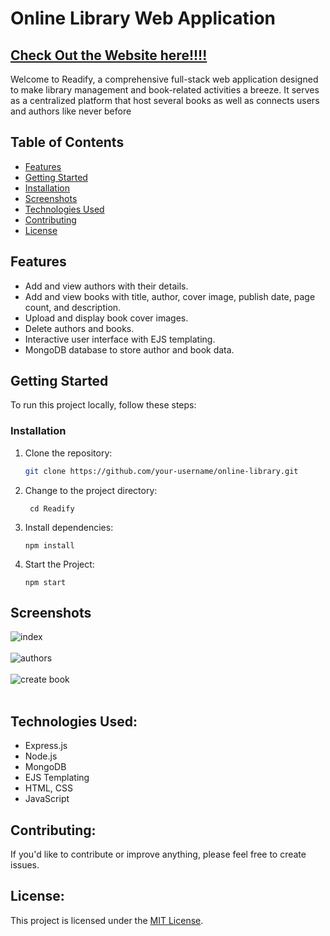 # Online Library Web Application

## [Check Out the Website here!!!!](https://readify-dstf.onrender.com/)

Welcome to Readify, a comprehensive full-stack web application designed to make library management and book-related activities a breeze. It serves as a centralized platform that host several books as well as connects users and authors like never before

## Table of Contents

- [Features](#features)
- [Getting Started](#getting-started)
- [Installation](#installation)
- [Screenshots](#screenshots)
- [Technologies Used](#technologies)
- [Contributing](#contributing)
- [License](#license)

## Features

- Add and view authors with their details.
- Add and view books with title, author, cover image, publish date, page count, and description.
- Upload and display book cover images.
- Delete authors and books.
- Interactive user interface with EJS templating.
- MongoDB database to store author and book data.

## Getting Started

To run this project locally, follow these steps:

### Installation

1. Clone the repository:

   ```sh
   git clone https://github.com/your-username/online-library.git
   ```

2. Change to the project directory:

   ```
    cd Readify
   ```

3. Install dependencies:
   ```
   npm install
   ```

4. Start the Project:
   ```
   npm start
   ```

## Screenshots

 ![index](https://github.com/Raghav2305/Readify/assets/82498222/237fc142-49cd-4698-a549-8a5f93fa8acc)  <br>  <br>
 ![authors](https://github.com/Raghav2305/Readify/assets/82498222/27b3dd92-5850-43a1-b9f4-1e02a21f7565)  <br>  <br>
 ![create book](https://github.com/Raghav2305/Readify/assets/82498222/66a89a32-3d9c-423f-93fb-67925fd21cf3)  <br>  <br>

## Technologies Used:

- Express.js
- Node.js
- MongoDB
- EJS Templating
- HTML, CSS
- JavaScript


## Contributing:

If you'd like to contribute or improve anything, please feel free to create issues.

## License:

This project is licensed under the [MIT License](https://github.com/Raghav2305/Readify/blob/master/LICENSE.md).


